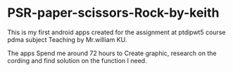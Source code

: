 # PSR-paper-scissors-Rock-by-keith

This is my first android apps created for the assignment at ptdipwt5
course pdma subject
Teaching by Mr.william KU.

The apps Spend me around 72 hours to
Create graphic, research on the cording and find solution on the
function I need.
